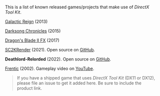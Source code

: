 This is a list of known released games/projects that make use of _DirectX Tool Kit_.

[Galactic Reign](http://go.microsoft.com/fwlink/?LinkId=281840) (2013)

[Darksong Chronicles](https://www.microsoft.com/en-us/store/apps/the-darksong-chronicles/9nblggh1z84p) (2015)

[Dragon's Blade II FX](https://www.microsoft.com/en-us/store/p/dragons-blade-ii-fx/9wzdncrfj2tk) (2017)

[SC2KRender](https://store.steampowered.com/app/1527140/SC2KRender/) (2021). Open source on [GitHub](https://github.com/alekasm/SC2KRender).

**Deathlord-Relorded** (2022). Open source on [GitHub](https://github.com/hasseily/Deathlord-Relorded).

[Frentic](https://www.microsoft.com/en-us/p/frenetic/9ph82x54pqt0) (2002). Gameplay video on [YouTube](https://www.youtube.com/watch?v=hK5uK-H_9uU).

> If you have a shipped game that uses _DirectX Tool Kit_ (DX11 or DX12), please file an issue to get it added here. Be sure to include the product link.

